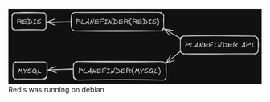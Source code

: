![](https://github.com/flow2708/planefinder-api-spring-data/blob/main/screenshots/planefinder-microservices.png?raw=true)
Redis was running on debian
